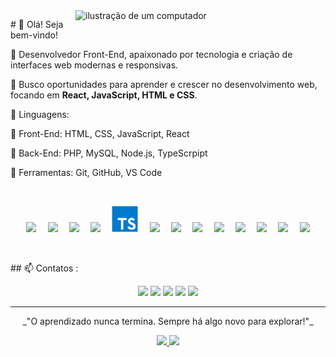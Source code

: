 <img src="https://raw.githubusercontent.com/MicaelliMedeiros/micaellimedeiros/master/image/computer-illustration.png" alt="ilustração de um computador" min-width="400px" max-width="400px" width="400px" align="right">

<p align="left"> 
# 👋 Olá! Seja bem-vindo!

🚀 Desenvolvedor Front-End, apaixonado por tecnologia e criação de interfaces web modernas e responsivas.  

🎯 Busco oportunidades para aprender e crescer no desenvolvimento web, focando em **React, JavaScript, HTML e CSS**.  
</p>

<p align="left">
  🦄 Linguagens:
  <p align="left">
  🔹 Front-End: HTML, CSS, JavaScript, React
  </p>
  <p align="left">
  🔹 Back-End: PHP, MySQL, Node.js, TypeScrpipt
  </p>
</p>


<p align="left">
  💼 Ferramentas: Git, GitHub, VS Code 
</p>

<div style="display: inline_block" align="center"><br>
  
  
<p align="center">
<code> <img height="42" src="https://cdn.jsdelivr.net/gh/devicons/devicon/icons/html5/html5-plain.svg"> </code>
<code> <img height="42" src="https://cdn.jsdelivr.net/gh/devicons/devicon/icons/css3/css3-plain.svg"> </code>
<code> <img height="42" src="https://cdn.jsdelivr.net/gh/devicons/devicon/icons/sass/sass-original.svg"> </code>
<code> <img height="42" src="https://cdn.jsdelivr.net/gh/devicons/devicon/icons/javascript/javascript-plain.svg"> </code>
<code> <img height="42" src="https://raw.githubusercontent.com/devicons/devicon/master/icons/typescript/typescript-original.svg"> </code>
<code> <img height="42" src="https://cdn.jsdelivr.net/gh/devicons/devicon/icons/react/react-original-wordmark.svg"> </code>
<code> <img height="42" src="https://cdn.jsdelivr.net/gh/devicons/devicon/icons/bootstrap/bootstrap-original-wordmark.svg"> </code>
<code> <img height="42" src="https://upload.wikimedia.org/wikipedia/commons/thumb/3/3f/Git_icon.svg/1024px-Git_icon.svg.png"> </code>
<code> <img height="42" src="https://cdn.jsdelivr.net/gh/devicons/devicon/icons/github/github-original-wordmark.svg"> </code>
<code> <img height="42" src="https://cdn.jsdelivr.net/gh/devicons/devicon/icons/vscode/vscode-original-wordmark.svg"> </code>
<code> <img height="42" src="https://cdn.jsdelivr.net/gh/devicons/devicon/icons/tailwindcss/tailwindcss-original-wordmark.svg"> </code>
<code> <img height="42" src="https://cdn.jsdelivr.net/gh/devicons/devicon/icons/firebase/firebase-plain.svg"> </code>
<code> <img height="42" src="https://cdn.jsdelivr.net/gh/devicons/devicon/icons/python/python-original.svg"> </code>
</div><br>
</p>
<p align="left">
## 📫 Contatos :
</p>
<div align="center"> 
  <a href="https://www.linkedin.com/in/assis-pires-neto-9827a6174" target="_blank"><img src="https://img.shields.io/badge/-LinkedIn-%230077B5?style=for-the-badge&logo=linkedin&logoColor=white" target="_blank"></a>
  <a href="https://instagram.com/assis.p.n" target="_blank"><img src="https://img.shields.io/badge/-Instagram-%23E4405F?style=for-the-badge&logo=instagram&logoColor=white" target="_blank"></a> 
  <a href="https://twitter.com/Assis_P_Neto" target="_blank"><img src="https://img.shields.io/badge/X-000?style=for-the-badge&logo=x" target="_blank"></a>
  <a href = "mailto:assis.pires.netors@gmail.com"><img src="https://img.shields.io/badge/-Gmail-%23333?style=for-the-badge&logo=gmail&logoColor=white" target="_blank"></a>
  <a href = "https://discord.com/channels/@assis.p.n/"><img src="https://img.shields.io/badge/Discord-7289DA?style=for-the-badge&logo=discord&logoColor=white" target="_blank"></a>
  
</div>


---
<p align="center">
  _"O aprendizado nunca termina. Sempre há algo novo para explorar!"_ 
</p>
 <div align="center">
   <a href="https://github.com/Lancellot">
   <img height="160em" src="https://github-readme-stats.vercel.app/api?username=Lancellot&show_icons=true&theme=tokyonight&include_all_commits=true&count_private=true"/>
   <img height="160em" src="https://github-readme-stats.vercel.app/api/top-langs/?username=Lancellot&layout=compact&langs_count=6&theme=tokyonight"/>
</div>
     
<br>
 

 
